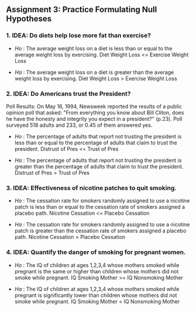 ## Assignment 3: Practice Formulating Null Hypotheses
### 1. IDEA: Do diets help lose more fat than exercise?

* *Ho* : The average weight loss on a diet is less than or equal to the average weight loss by exercising. 
Diet Weight Loss <= Exercise Weight Loss

* *Ha* : The average weight loss on a diet is greater than the average weight loss by exercising. 
Diet Weight Loss > Exercise Weight Loss

### 2. IDEA: Do Americans trust the President?

Poll Results: On May 16, 1994, Newsweek reported the results of a public opinion poll that asked: "From everything you know about Bill Cliton, does he have the honesty and integrity you expect in a president?" (p.23). Poll surveyed 518 adults and 233, or 0.45 of them answered yes. 

* *Ho* : The percentage of adults that report not trusting the president is less than or equal to the percentage of adults that claim to trust the president. 
Distrust of Pres <= Trust of Pres

* *Ha* : The percentage of adults that report not trusting the president is greater than the percentage of adults that claim to trust the president. 
Distrust of Pres > Trust of Pres

### 3. IDEA: Effectiveness of nicotine patches to quit smoking. 

* *Ho* : The cessation rate for smokers randomly assigned to use a nicotine patch is less than or equal to the cessation rate of smokers assigned a placebo path. 
Nicotine Cessation <= Placebo Cessation

* *Ha* : The cessation rate for smokers randomly assigned to use a nicotine patch is greater than the cessation rate of smokers assigned a placebo path. 
Nicotine Cessation > Placebo Cessation


### 4. IDEA: Quantify the danger of smoking for pregnant women.

* *Ho* : The IQ of children at ages 1,2,3,4 whose mothers smoked while pregnant is the same or higher than children whose mothers did not smoke while pregnant. 
IQ Smoking Mother >= IQ Nonsmoking Mother

* *Ha* : The IQ of children at ages 1,2,3,4 whose mothers smoked while pregnant is significantly lower than children whose mothers did not smoke while pregnant. 
IQ Smoking Mother < IQ Nonsmoking Mother


 
